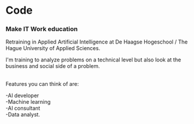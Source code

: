 # Code
<h3>Make IT Work education</h3>
Retraining in Applied Artificial Intelligence at De Haagse Hogeschool / The Hague University of Applied Sciences. 

I'm training to analyze problems on a technical level but also look at the business and social side of a problem.

<br>Features you can think of are:</br>

-AI developer
<br>-Machine learning </br>
-AI consultant
<br>-Data analyst.</br>
